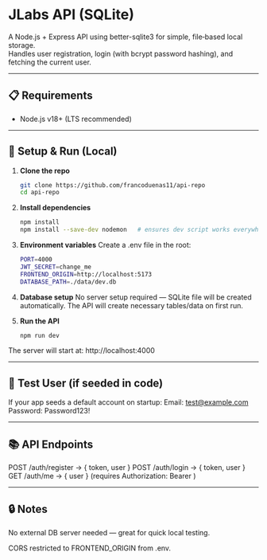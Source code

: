 # JLabs API (SQLite)

A Node.js + Express API using better-sqlite3 for simple, file‑based local storage.  
Handles user registration, login (with bcrypt password hashing), and fetching the current user.

---

## 📋 Requirements
- Node.js v18+ (LTS recommended)

---

## 🚀 Setup & Run (Local)

1. **Clone the repo**
   ```bash
   git clone https://github.com/francoduenas11/api-repo
   cd api-repo

2. **Install dependencies**
    ```bash
    npm install
    npm install --save-dev nodemon   # ensures dev script works everywhere

3. **Environment variables** 
Create a .env file in the root:
    ```bash
    PORT=4000
    JWT_SECRET=change_me
    FRONTEND_ORIGIN=http://localhost:5173
    DATABASE_PATH=./data/dev.db

4. **Database setup**
No server setup required — SQLite file will be created automatically.
The API will create necessary tables/data on first run.

5. **Run the API**
    ```bash
    npm run dev
The server will start at: http://localhost:4000

---

## 🧪 Test User (if seeded in code)
If your app seeds a default account on startup:
Email: test@example.com
Password: Password123!

---

## 📚 API Endpoints
POST /auth/register → { token, user }
POST /auth/login → { token, user }
GET /auth/me → { user } (requires Authorization: Bearer <token>)

---

## 🔒 Notes
No external DB server needed — great for quick local testing.

CORS restricted to FRONTEND_ORIGIN from .env.